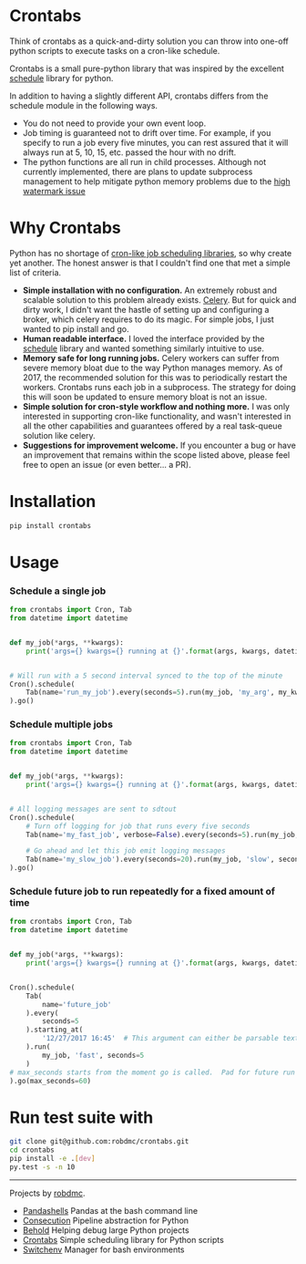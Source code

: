 # Crontabs
Think of crontabs as a quick-and-dirty solution you can throw into one-off python scripts to execute tasks on a cron-like schedule.

Crontabs is a small pure-python library that was inspired by the excellent [schedule](https://github.com/dbader/schedule) library for python.

In addition to having a slightly different API, crontabs differs from the schedule module in the following
ways.

  * You do not need to provide your own event loop.
  * Job timing is guaranteed not to drift over time.  For example, if you specify to run a job every five minutes,
    you can rest assured that it will always run at 5, 10, 15, etc. passed the hour with no drift.
  * The python functions are all run in child processes.  Although not currently implemented, there are plans to update
    subprocess management to help mitigate python memory problems due to the
    [high watermark issue](https://hbfs.wordpress.com/2013/01/08/python-memory-management-part-ii/)

# Why Crontabs
Python has no shortage of [cron-like job scheduling libraries](https://pypi.python.org/pypi?%3Aaction=search&term=cron), so why create yet another.  The honest answer is that I couldn't find one that met a simple list of criteria.
* **Simple installation with no configuration.** An extremely robust and scalable solution to this problem already exists.  [Celery](http://www.celeryproject.org/). But for quick and dirty work, I didn't want the hastle of setting up and configuring a broker, which celery requires to do its magic.  For simple jobs, I just wanted to pip install and go.
* **Human readable interface.**  I loved the interface provided by the [schedule](https://github.com/dbader/schedule) library and wanted something similarly intuitive to use.
* **Memory safe for long running jobs.** Celery workers can suffer from severe memory bloat due to the way Python manages memory.  As of 2017, the recommended solution for this was to periodically restart the workers.  Crontabs runs each job in a subprocess.  The strategy for doing this will soon be updated to ensure memory bloat is not an issue.
* **Simple solution for cron-style workflow and nothing more.**  I was only interested in supporting cron-like functionality, and wasn't interested in all the other capabilities and guarantees offered by a real task-queue solution like celery.
* **Suggestions for improvement welcome.** If you encounter a bug or have an improvement that remains within the scope listed above, please feel free to open an issue (or even better... a PR).

# Installation
```bash
pip install crontabs
```
# Usage

### Schedule a single job
```python
from crontabs import Cron, Tab
from datetime import datetime


def my_job(*args, **kwargs):
    print('args={} kwargs={} running at {}'.format(args, kwargs, datetime.now()))


# Will run with a 5 second interval synced to the top of the minute
Cron().schedule(
    Tab(name='run_my_job').every(seconds=5).run(my_job, 'my_arg', my_kwarg='hello')
).go()

```

### Schedule multiple jobs
```python
from crontabs import Cron, Tab
from datetime import datetime


def my_job(*args, **kwargs):
    print('args={} kwargs={} running at {}'.format(args, kwargs, datetime.now()))


# All logging messages are sent to sdtout
Cron().schedule(
    # Turn off logging for job that runs every five seconds
    Tab(name='my_fast_job', verbose=False).every(seconds=5).run(my_job, 'fast', seconds=5),

    # Go ahead and let this job emit logging messages
    Tab(name='my_slow_job').every(seconds=20).run(my_job, 'slow', seconds=20),
).go()

```

### Schedule future job to run repeatedly for a fixed amount of time
```python
from crontabs import Cron, Tab
from datetime import datetime


def my_job(*args, **kwargs):
    print('args={} kwargs={} running at {}'.format(args, kwargs, datetime.now()))


Cron().schedule(
    Tab(
        name='future_job'
    ).every(
        seconds=5
    ).starting_at(
        '12/27/2017 16:45'  # This argument can either be parsable text or datetime object.
    ).run(
        my_job, 'fast', seconds=5
    )
# max_seconds starts from the moment go is called.  Pad for future run times accordingly.
).go(max_seconds=60)
```

# Run test suite with
```bash
git clone git@github.com:robdmc/crontabs.git
cd crontabs
pip install -e .[dev]
py.test -s -n 10
```

___
Projects by [robdmc](https://www.linkedin.com/in/robdecarvalho).
* [Pandashells](https://github.com/robdmc/pandashells) Pandas at the bash command line
* [Consecution](https://github.com/robdmc/consecution) Pipeline abstraction for Python
* [Behold](https://github.com/robdmc/behold) Helping debug large Python projects
* [Crontabs](https://github.com/robdmc/crontabs) Simple scheduling library for Python scripts
* [Switchenv](https://github.com/robdmc/switchenv) Manager for bash environments
